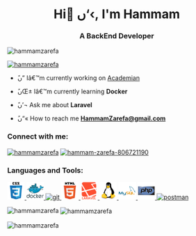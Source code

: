<h1 align="center">Hi ًں‘‹, I'm Hammam</h1>
<h3 align="center">A BackEnd Developer</h3>

<p align="left"> <img src="https://komarev.com/ghpvc/?username=hammamzarefa&label=Profile%20views&color=0e75b6&style=flat" alt="hammamzarefa" /> </p>

<p align="left"> <a href="https://github.com/ryo-ma/github-profile-trophy"><img src="https://github-profile-trophy.vercel.app/?username=hammamzarefa" alt="hammamzarefa" /></a> </p>

- ًں”­ Iâ€™m currently working on [Academian](https://academian.co.uk/)

- ًںŒ± Iâ€™m currently learning **Docker**

- ًں’¬ Ask me about **Laravel**

- ًں“« How to reach me **HammamZarefa@gmail.com**

<h3 align="left">Connect with me:</h3>
<p align="left">
<a href="https://twitter.com/hammamzarefa" target="blank"><img align="center" src="https://raw.githubusercontent.com/rahuldkjain/github-profile-readme-generator/master/src/images/icons/Social/twitter.svg" alt="hammamzarefa" height="30" width="40" /></a>
<a href="https://linkedin.com/in/hammam-zarefa-806721190" target="blank"><img align="center" src="https://raw.githubusercontent.com/rahuldkjain/github-profile-readme-generator/master/src/images/icons/Social/linked-in-alt.svg" alt="hammam-zarefa-806721190" height="30" width="40" /></a>
</p>

<h3 align="left">Languages and Tools:</h3>
<p align="left"> <a href="https://www.w3schools.com/css/" target="_blank" rel="noreferrer"> <img src="https://raw.githubusercontent.com/devicons/devicon/master/icons/css3/css3-original-wordmark.svg" alt="css3" width="40" height="40"/> </a> <a href="https://www.docker.com/" target="_blank" rel="noreferrer"> <img src="https://raw.githubusercontent.com/devicons/devicon/master/icons/docker/docker-original-wordmark.svg" alt="docker" width="40" height="40"/> </a> <a href="https://git-scm.com/" target="_blank" rel="noreferrer"> <img src="https://www.vectorlogo.zone/logos/git-scm/git-scm-icon.svg" alt="git" width="40" height="40"/> </a> <a href="https://www.w3.org/html/" target="_blank" rel="noreferrer"> <img src="https://raw.githubusercontent.com/devicons/devicon/master/icons/html5/html5-original-wordmark.svg" alt="html5" width="40" height="40"/> </a> <a href="https://laravel.com/" target="_blank" rel="noreferrer"> <img src="https://raw.githubusercontent.com/devicons/devicon/master/icons/laravel/laravel-plain-wordmark.svg" alt="laravel" width="40" height="40"/> </a> <a href="https://www.linux.org/" target="_blank" rel="noreferrer"> <img src="https://raw.githubusercontent.com/devicons/devicon/master/icons/linux/linux-original.svg" alt="linux" width="40" height="40"/> </a> <a href="https://www.mysql.com/" target="_blank" rel="noreferrer"> <img src="https://raw.githubusercontent.com/devicons/devicon/master/icons/mysql/mysql-original-wordmark.svg" alt="mysql" width="40" height="40"/> </a> <a href="https://www.php.net" target="_blank" rel="noreferrer"> <img src="https://raw.githubusercontent.com/devicons/devicon/master/icons/php/php-original.svg" alt="php" width="40" height="40"/> </a> <a href="https://postman.com" target="_blank" rel="noreferrer"> <img src="https://www.vectorlogo.zone/logos/getpostman/getpostman-icon.svg" alt="postman" width="40" height="40"/> </a> </p>

<p><img align="left" src="https://github-readme-stats.vercel.app/api/top-langs?username=hammamzarefa&show_icons=true&locale=en&layout=compact" alt="hammamzarefa" /></p>

<p>&nbsp;<img align="center" src="https://github-readme-stats.vercel.app/api?username=hammamzarefa&show_icons=true&locale=en" alt="hammamzarefa" /></p>

<p><img align="center" src="https://github-readme-streak-stats.herokuapp.com/?user=hammamzarefa&" alt="hammamzarefa" /></p>


